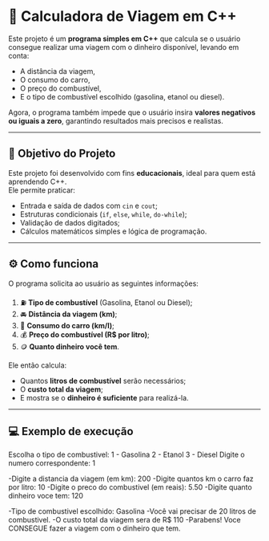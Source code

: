 # 🚗 Calculadora de Viagem em C++

Este projeto é um **programa simples em C++** que calcula se o usuário consegue realizar uma viagem com o dinheiro disponível, levando em conta:
- A distância da viagem,  
- O consumo do carro,  
- O preço do combustível,  
- E o tipo de combustível escolhido (gasolina, etanol ou diesel).

Agora, o programa também impede que o usuário insira **valores negativos ou iguais a zero**, garantindo resultados mais precisos e realistas.

---

## 🧠 Objetivo do Projeto

Este projeto foi desenvolvido com fins **educacionais**, ideal para quem está aprendendo C++.  
Ele permite praticar:
- Entrada e saída de dados com `cin` e `cout`;
- Estruturas condicionais (`if`, `else`, `while`, `do-while`);
- Validação de dados digitados;
- Cálculos matemáticos simples e lógica de programação.

---

## ⚙️ Como funciona

O programa solicita ao usuário as seguintes informações:

1. ⛽ **Tipo de combustível** (Gasolina, Etanol ou Diesel);  
2. 🚘 **Distância da viagem (km)**;  
3. 🧮 **Consumo do carro (km/l)**;  
4. 💰 **Preço do combustível (R$ por litro)**;  
5. 🪙 **Quanto dinheiro você tem**.

Ele então calcula:
- Quantos **litros de combustível** serão necessários;  
- O **custo total da viagem**;  
- E mostra se o **dinheiro é suficiente** para realizá-la.

---

## 💻 Exemplo de execução

Escolha o tipo de combustivel:
1 - Gasolina
2 - Etanol
3 - Diesel
Digite o numero correspondente: 1

-Digite a distancia da viagem (em km): 200
-Digite quantos km o carro faz por litro: 10
-Digite o preco do combustivel (em reais): 5.50
-Digite quanto dinheiro voce tem: 120

-Tipo de combustivel escolhido: Gasolina
-Você vai precisar de 20 litros de combustivel.
-O custo total da viagem sera de R$ 110
-Parabens! Voce CONSEGUE fazer a viagem com o dinheiro que tem.

